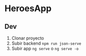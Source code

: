 # HeroesApp
## Dev
1. Clonar proyecto
2. Subir backend ```npm run json-serve```
3. Subir app ```ng serve``` o ```ng serve -o```
